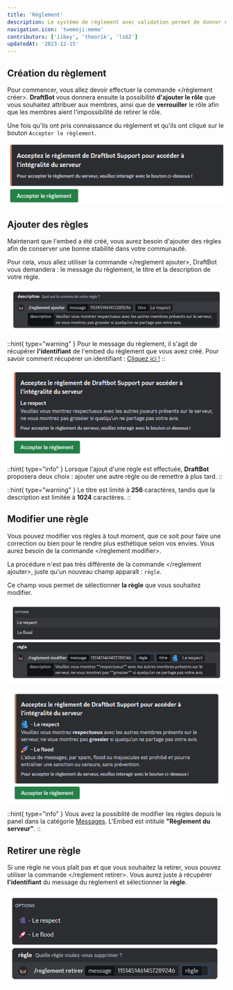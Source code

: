 ```yaml
---
title: 'Règlement'
description: Le système de règlement avec validation permet de donner un rôle aux nouveaux arrivants une fois qu'ils ont pris connaissance et accepté des règles du serveur.
navigation.icon: 'twemoji:memo'
contributors: ['iibey', 'theorik', 'ls62']
updatedAt: '2023-12-15'
---
```


## Création du règlement

Pour commencer, vous allez devoir effectuer la commande \</règlement créer>. **DraftBot** vous donnera ensuite la possibilité **d'ajouter le rôle** que vous souhaitez attribuer aux membres, ainsi que de **verrouiller** le rôle afin que les membres aient l'impossibilité de retirer le rôle.

Une fois qu'ils ont pris connaissance du règlement et qu'ils ont cliqué sur le bouton `Accepter le règlement`.

![Résultat de la commande /reglement créer](../assets/reglement/rules-create.png)

## Ajouter des règles

Maintenant que l'embed a été créé, vous aurez besoin d'ajouter des règles afin de conserver une bonne stabilité dans votre communauté.

Pour cela, vous allez utiliser la commande \</reglement ajouter>, DraftBot vous demandera : le message du règlement, le titre et la description de votre règle.

![Aperçu de la commande /reglement ajouter](../assets/reglement/rules-add-1.png)

::hint{ type="warning" }
  Pour le message du règlement, il s'agit de récupérer **l'identifiant** de l'embed du règlement que vous avez créé.
  Pour savoir comment récupérer un identifiant : [Cliquez ici !](/docs/autres/recuperer-un-identifiant#identifiant-dun-message)
::

![Résultat d'ajout d'une règle](../assets/reglement/rules-add-2.png)

::hint{ type="info" }
  Lorsque l'ajout d'une règle est effectuée, **DraftBot** proposera deux choix : ajouter une autre règle ou de remettre à plus tard.
::

::hint{ type="warning" }
  Le titre est limité à **256** caractères, tandis que la description est limitée à **1024** caractères.
::

## Modifier une règle

Vous pouvez modifier vos règles à tout moment, que ce soit pour faire une correction ou bien pour le rendre plus esthétique selon vos envies. Vous aurez besoin de la commande \</reglement modifier>.

La procédure n'est pas très différente de la commande \</reglement ajouter>, juste qu'un nouveau champ apparaît : `règle`.

Ce champ vous permet de sélectionner **la règle** que vous souhaitez modifier.

![Aperçu de la commande /reglement modifier](../assets/reglement/rules-modify.png)

![Résultat de la modification d'une règle](../assets/reglement/rules-modify-2.png)

::hint{ type="info" }
  Vous avez la possiblité de modifier les règles depuis le panel dans la catégorie [Messages](/dashboard/first/messages). L'Embed est intitulé **"Règlement du serveur"**.
::

## Retirer une règle

Si une règle ne vous plaît pas et que vous souhaitez la retirer, vous pouvez utiliser la commande \</reglement retirer>. Vous aurez juste à récupérer **l'identifiant** du message du règlement et sélectionner la **règle**.

![Aperçu de la commande /reglement retirer](../assets/reglement/rules-remove.png)


